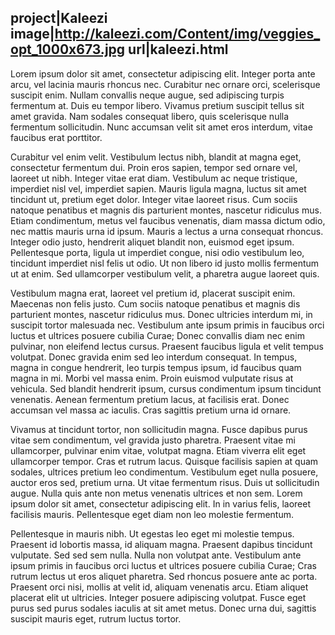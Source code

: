 project|Kaleezi
image|http://kaleezi.com/Content/img/veggies_opt_1000x673.jpg
url|kaleezi.html
--
Lorem ipsum dolor sit amet, consectetur adipiscing elit. Integer porta ante arcu, vel lacinia mauris rhoncus nec. Curabitur nec ornare orci, scelerisque suscipit enim. Nullam convallis neque augue, sed adipiscing turpis fermentum at. Duis eu tempor libero. Vivamus pretium suscipit tellus sit amet gravida. Nam sodales consequat libero, quis scelerisque nulla fermentum sollicitudin. Nunc accumsan velit sit amet eros interdum, vitae faucibus erat porttitor.

Curabitur vel enim velit. Vestibulum lectus nibh, blandit at magna eget, consectetur fermentum dui. Proin eros sapien, tempor sed ornare vel, laoreet ut nibh. Integer vitae erat diam. Vestibulum ac neque tristique, imperdiet nisl vel, imperdiet sapien. Mauris ligula magna, luctus sit amet tincidunt ut, pretium eget dolor. Integer vitae laoreet risus. Cum sociis natoque penatibus et magnis dis parturient montes, nascetur ridiculus mus. Etiam condimentum, metus vel faucibus venenatis, diam massa dictum odio, nec mattis mauris urna id ipsum. Mauris a lectus a urna consequat rhoncus. Integer odio justo, hendrerit aliquet blandit non, euismod eget ipsum. Pellentesque porta, ligula ut imperdiet congue, nisi odio vestibulum leo, tincidunt imperdiet nisl felis ut odio. Ut non libero id justo mollis fermentum ut at enim. Sed ullamcorper vestibulum velit, a pharetra augue laoreet quis.

Vestibulum magna erat, laoreet vel pretium id, placerat suscipit enim. Maecenas non felis justo. Cum sociis natoque penatibus et magnis dis parturient montes, nascetur ridiculus mus. Donec ultricies interdum mi, in suscipit tortor malesuada nec. Vestibulum ante ipsum primis in faucibus orci luctus et ultrices posuere cubilia Curae; Donec convallis diam nec enim pulvinar, non eleifend lectus cursus. Praesent faucibus ligula et velit tempus volutpat. Donec gravida enim sed leo interdum consequat. In tempus, magna in congue hendrerit, leo turpis tempus ipsum, id faucibus quam magna in mi. Morbi vel massa enim. Proin euismod vulputate risus at vehicula. Sed blandit hendrerit ipsum, cursus condimentum ipsum tincidunt venenatis. Aenean fermentum pretium lacus, at facilisis erat. Donec accumsan vel massa ac iaculis. Cras sagittis pretium urna id ornare.

Vivamus at tincidunt tortor, non sollicitudin magna. Fusce dapibus purus vitae sem condimentum, vel gravida justo pharetra. Praesent vitae mi ullamcorper, pulvinar enim vitae, volutpat magna. Etiam viverra elit eget ullamcorper tempor. Cras et rutrum lacus. Quisque facilisis sapien at quam sodales, ultrices pretium leo condimentum. Vestibulum eget nulla posuere, auctor eros sed, pretium urna. Ut vitae fermentum risus. Duis ut sollicitudin augue. Nulla quis ante non metus venenatis ultrices et non sem. Lorem ipsum dolor sit amet, consectetur adipiscing elit. In in varius felis, laoreet facilisis mauris. Pellentesque eget diam non leo molestie fermentum.

Pellentesque in mauris nibh. Ut egestas leo eget mi molestie tempus. Praesent id lobortis massa, id aliquam magna. Praesent dapibus tincidunt vulputate. Sed sed sem nulla. Nulla non volutpat ante. Vestibulum ante ipsum primis in faucibus orci luctus et ultrices posuere cubilia Curae; Cras rutrum lectus ut eros aliquet pharetra. Sed rhoncus posuere ante ac porta. Praesent orci nisi, mollis at velit id, aliquam venenatis arcu. Etiam aliquet placerat elit ut ultricies. Integer posuere adipiscing volutpat. Fusce eget purus sed purus sodales iaculis at sit amet metus. Donec urna dui, sagittis suscipit mauris eget, rutrum luctus tortor.